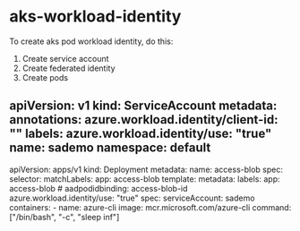 # aks-workload-identity

To create aks pod workload identity, do this:

1. Create service account
2. Create federated identity
3. Create pods
   
apiVersion: v1
kind: ServiceAccount
metadata:
  annotations:
    azure.workload.identity/client-id: "<client-id>"
  labels:
    azure.workload.identity/use: "true"
  name: sademo
  namespace: default
---
apiVersion: apps/v1
kind: Deployment
metadata:
  name: access-blob
spec:
  selector:
    matchLabels:
      app: access-blob
  template:
    metadata:
      labels:
        app: access-blob
        # aadpodidbinding: access-blob-id
        azure.workload.identity/use: "true"
    spec:
      serviceAccount: sademo
      containers:
        - name: azure-cli
          image:  mcr.microsoft.com/azure-cli
          command: ["/bin/bash", "-c", "sleep inf"]
    


  
